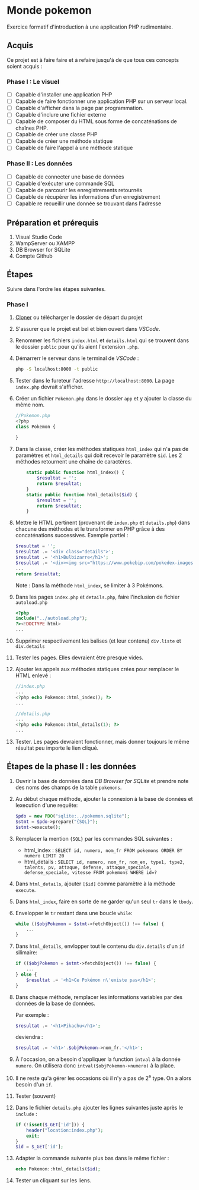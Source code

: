 # Monde pokemon
Exercice formatif d'introduction à une application PHP rudimentaire.

## Acquis
Ce projet est à faire faire et à refaire jusqu'à de que tous ces concepts soient acquis :

### Phase I : Le visuel
- [ ] Capable d'installer une application PHP
- [ ] Capable de faire fonctionner une application PHP sur un serveur local.
- [ ] Capable d'afficher dans la page par programmation.
- [ ] Capable d'inclure une fichier externe
- [ ] Capable de composer du HTML sous forme de concaténations de chaînes PHP.
- [ ] Capable de créer une classe PHP
- [ ] Capable de créer une méthode statique
- [ ] Capable de faire l'appel à une méthode statique

### Phase II : Les données
- [ ] Capable de connecter une base de données
- [ ] Capable d'exécuter une commande SQL
- [ ] Capable de parcourir les enregistrements retournés
- [ ] Capable de récupérer les informations d'un enregistrement
- [ ] Capable re recueillir une donnée se trouvant dans l'adresse

## Préparation et prérequis
1. Visual Studio Code
1. WampServer ou XAMPP
1. DB Browser for SQLite
1. Compte Github

## Étapes
Suivre dans l'ordre les étapes suivantes.

### Phase I
1. [Cloner](https://github.com/web3cstj) ou télécharger le dossier de départ du projet
1. S'assurer que le projet est bel et bien ouvert dans _VSCode_.
1. Renommer les fichiers `index.html` et `details.html` qui se trouvent dans le dossier `public` pour qu'ils aient l'extension `.php`.
1. Démarrerr le serveur dans le terminal de _VSCode_ : 
	```bash 
	php -S localhost:8000 -t public
	```
1. Tester dans le fureteur l'adresse `http://localhost:8000`. La page `index.php` devrait s'afficher.
1. Créer un fichier `Pokemon.php` dans le dossier `app` et y ajouter la classe du même nom.
	```php
	//Pokemon.php
	<?php
	class Pokemon {
		
	}
	```

1. Dans la classe, créer les méthodes statiques `html_index` qui n'a pas de paramètres et `html_details` qui doit recevoir le paramètre `$id`. Les 2 méthodes retournent une chaîne de caractères.
	```php
		static public function html_index() {
			$resultat = '';
			return $resultat;
		}
		static public function html_details($id) {
			$resultat = '';
			return $resultat;
		}
	```
1. Mettre le HTML pertinent (provenant de `index.php` et `details.php`) dans chacune des méthodes et le transformer en PHP grâce à des concaténations successives. Exemple partiel :
	```php
	$resultat = '';
	$resultat .= '<div class="details">';
	$resultat .= '<h1>Bulbizarre</h1>';
	$resultat .= '<div><img src="https://www.pokebip.com/pokedex-images/artworks/1.png" alt="Bulbizarre"></div>';
	...
	return $resultat;
	```
	Note : Dans la méthode `html_index`, se limiter à 3 Pokémons.
1. Dans les pages `index.php` et `details.php`, faire l'inclusion de fichier `autoload.php`
	```php
	<?php
	include("../autoload.php");
	?><!DOCTYPE html>
	...
	```
1. Supprimer respectivement les balises (et leur contenu) `div.liste` et `div.details`
1. Tester les pages. Elles devraient être presque vides.
1. Ajouter les appels aux méthodes statiques crées pour remplacer le HTML enlevé :
	```php
	//index.php
	...
	<?php echo Pokemon::html_index(); ?>
	...
	```
	```php
	//details.php
	...
	<?php echo Pokemon::html_details(1); ?>
	...
	```
1. Tester. Les pages devraient fonctionner, mais donner toujours le même résultat peu importe le lien cliqué.

## Étapes de la phase II : les données

1. Ouvrir la base de données dans _DB Browser for SQLite_ et prendre note des noms des champs de la table `pokemons`.
1. Au début chaque méthode, ajouter la connexion à la base de données et lexecution d'une requête: 
	```php
	$pdo = new PDO("sqlite:../pokemon.sqlite");
	$stmt = $pdo->prepare("{SQL}");
	$stmt->execute();
	```
1. Remplacer la mention `{SQL}` par les commandes SQL suivantes :
	- html_index : `SELECT id, numero, nom_fr FROM pokemons ORDER BY numero LIMIT 20`
	- html_details : `SELECT id, numero, nom_fr, nom_en, type1, type2, talents, pv, attaque, defense, attaque_speciale, defense_speciale, vitesse FROM pokemons WHERE id=?`
1. Dans `html_details`, ajouter `[$id]` comme paramètre à la méthode `execute`.
1. Dans `html_index`, faire en sorte de ne garder qu'un seul `tr` dans le `tbody`.
1. Envelopper le `tr` restant dans une boucle `while`:
	```php
	while (($objPokemon = $stmt->fetchObject()) !== false) {
		...
	}
	```
1. Dans `html_details`, envlopper tout le contenu du `div.details` d'un `if` silimaire:
	```php
	if (($objPokemon = $stmt->fetchObject()) !== false) {
		...
	} else {
		$resultat .= '<h1>Ce Pokémon n\'existe pas</h1>';
	}
	```

1. Dans chaque méthode, remplacer les informations variables par des données de la base de données. 
	
	Par exemple :
	```php
	$resultat .= '<h1>Pikachu</h1>';
	```
	deviendra :
	```php
	$resultat .= '<h1>'.$objPokemon->nom_fr.'</h1>';
	```
1. À l'occasion, on a besoin d'appliquer la function `intval` à la donnée `numero`. On utilisera donc `intval($objPokemon->numero)` à la place.
1. Il ne reste qu'à gérer les occasions où il n'y a pas de 2<sup>e</sup> type. On a alors besoin d'un `if`.
1. Tester (souvent)
1. Dans le fichier `details.php` ajouter les lignes suivantes juste après le `include` : 
	```php
	if (!isset($_GET['id'])) {
		header("location:index.php");
		exit;
	}
	$id = $_GET['id'];
	```
1. Adapter la commande suivante plus bas dans le même fichier : 
	```php
	echo Pokemon::html_details($id); 
	```
1. Tester un cliquant sur les liens.